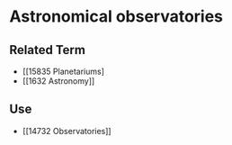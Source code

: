 # Astronomical observatories  

## Related Term

- [[15835 Planetariums]
- [[1632 Astronomy]]  

## Use

- [[14732 Observatories]]  


